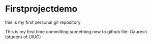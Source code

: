 # Firstprojectdemo
this is my first personal git repository

This is my first time committing something new to github file: Gauresh (student of UIUC)
